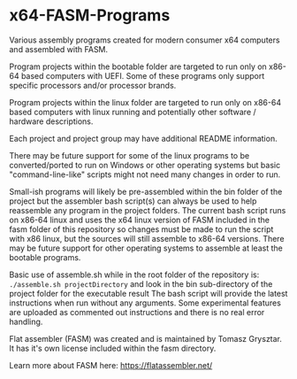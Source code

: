 # x64-FASM-Programs
Various assembly programs created for modern consumer x64 computers and assembled with FASM.

Program projects within the bootable folder are targeted to run only on x86-64 based computers with UEFI. Some of these programs only support specific processors and/or processor brands.

Program projects within the linux folder are targeted to run only on x86-64 based computers with linux running and potentially other software / hardware descriptions.

Each project and project group may have additional README information.

There may be future support for some of the linux programs to be converted/ported to run on Windows or other operating systems but basic "command-line-like" scripts might not need many changes in order to run.

Small-ish programs will likely be pre-assembled within the bin folder of the project but the assembler bash script(s) can always be used to help reassemble any program in the project folders. The current bash script runs on x86-64 linux and uses the x64 linux version of FASM included in the fasm folder of this repository so changes must be made to run the script with x86 linux, but the sources will still assemble to x86-64 versions. There may be future support for other operating systems to assemble at least the bootable programs.

Basic use of assemble.sh while in the root folder of the repository is:
`./assemble.sh projectDirectory` and look in the bin sub-directory of the project folder for the executable result
The bash script will provide the latest instructions when run without any arguments.
Some experimental features are uploaded as commented out instructions and there is no real error handling.

Flat assembler (FASM) was created and is maintained by Tomasz Grysztar.
It has it's own license included within the fasm directory.

Learn more about FASM here: https://flatassembler.net/
